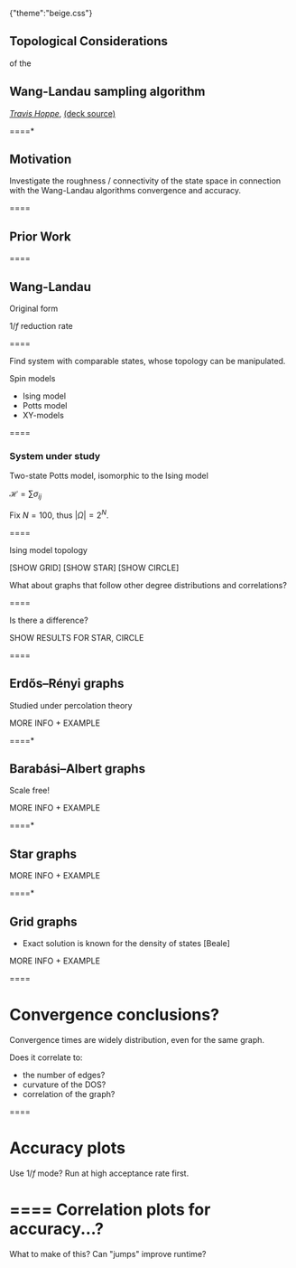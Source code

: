 {"theme":"beige.css"}

## Topological Considerations

of the

## Wang-Landau sampling algorithm

*[Travis Hoppe](http://thoppe.github.io/)*, [(deck source)](https://github.com/thoppe/Telluride-WL-Topology-Talk)

====*

## Motivation

Investigate the roughness / connectivity of the state space in connection with the Wang-Landau algorithms convergence and accuracy.

====

## Prior Work

====

## Wang-Landau

Original form

$1/f$ reduction rate

====

Find system with comparable states, whose topology can be manipulated.

Spin models

+ Ising model
+ Potts model
+ XY-models

====

### System under study

Two-state Potts model, isomorphic to the Ising model

$\mathcal{H} = \sum \sigma_{ij}$

Fix $N=100$, thus $|\Omega|=2^N$.

====

Ising model topology

[SHOW GRID]
[SHOW STAR]
[SHOW CIRCLE]

What about graphs that follow other degree distributions and correlations?

====

Is there a difference?

SHOW RESULTS FOR STAR, CIRCLE

====

## Erdős–Rényi graphs

Studied under percolation theory

MORE INFO + EXAMPLE

====*

## Barabási–Albert graphs

Scale free!

MORE INFO + EXAMPLE

====*

## Star graphs

MORE INFO + EXAMPLE

====*

## Grid graphs

+ Exact solution is known for the density of states [Beale]

MORE INFO + EXAMPLE

====

# Convergence conclusions?

Convergence times are widely distribution, even for the same graph.

Does it correlate to:
+ the number of edges?
+ curvature of the DOS?
+ correlation of the graph?

====

# Accuracy plots

Use $1/f$ mode?
Run at high acceptance rate first.

====
Correlation plots for accuracy...?
====

What to make of this?
Can "jumps" improve runtime?




 

